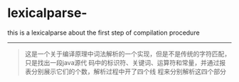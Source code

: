 # lexicalparse-
this is a lexicalparse about the first step of compilation procedure

***

>这是一个关于编译原理中词法解析的一个实现，但是不是传统的字符匹配，只是找出一段java源代
 码中的标识符、关键词、运算符和常量，并通过报表分别展示它们的个数，解析过程中开了四个线
 程来分别解析这四个部分



